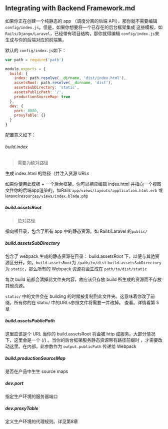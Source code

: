 ## Integrating with Backend Framework.md

如果你正在创建一个纯静态的 app （调度分离的后端 API），那你就不需要编辑 `config/index.js`。但是，如果你想要将一个已存在的后台框架集成
这些模板，如 `Rails/Django/Laravel`，已经带有项目结构，那你就得编辑 `config/index.js`来生成与你的后端对应的前端集。

默认的 `config/index.js`如下：
```js
var path = require('path')

module.exports = {
  build: {
    index: path.resolve(__dirname, 'dist/index.html'),
    assetsRoot: path.resolve(__dirname, 'dist'),
    assetsSubDirectory: 'static',
    assetsPublicPath: '/',
    productionSourceMap: true
  },
  dev: {
    port: 8080,
    proxyTable: {}
  }
}
```

配置意义如下：

###### build.index
> 需要为绝对路径

生成 index.html 的路径（并注入资源 URLs

如果你使用此模板 + 一个后台框架，你可以相应编辑 index.html 并指向一个视图文件你的后端app渲染的，如Rails
 `app/views/layouts/application.html.erb` 或 laravel`resources/views/index.blade.php`


##### build.assetsRoot
> 绝对路径

指向根目录，包含了所有 app 中的静态资源。如 Rails/Laravel 的`public/`

##### build.assetsSubDirectory
包含了 webpack 生成的静态资源在目录： build.assetsRoot 下，以便与其他资源区分开。如，`build.assetsRoot`为 `/path/to/dist`
`build.assetsSubDirectory`为 `static`，那么所有的 Webpack 资源将会生成在 `path/to/dist/static`

每次 build 前都会清掉此文件夹内容，故应该只存放 build 所生成的资源而不存放其他资源。

`static/` 中的文件会在 building 的时候被复制到此文件夹。这意味着你改了前缀，所有你的在 static/ 中的URLs参照文件将需要一并改掉。
查看。详情看第 5 章

##### build.assetsPublicPath
这里应该是个 URL 当你的 build.assetsRoot 将会被 http 成服务。大部分情况下，这里会是一个 (/) 。当你的后台框架服务静态资源带有路径前缀时
，才需要改动这里。在内部，此参数作为 `output.publicPath` 传递给 Webpack

##### build.productionSourceMap
是否在产品中生生 source maps

##### dev.port
指定生产环境的服务器端口

##### dev.proxyTable
定义生产环境的代理规则。详见第8章




